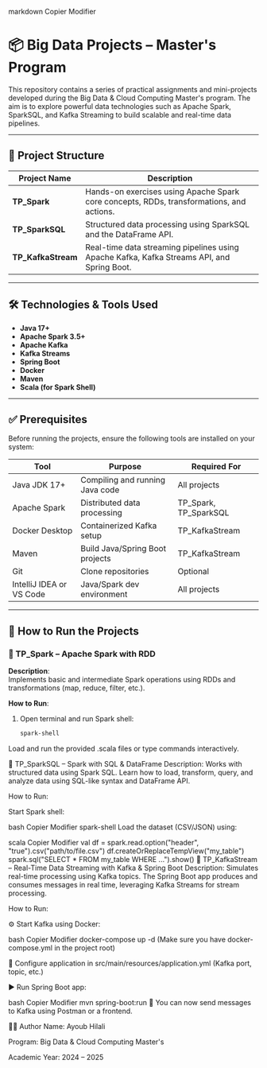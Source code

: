 
markdown
Copier
Modifier
# 📦 Big Data Projects – Master's Program

This repository contains a series of practical assignments and mini-projects developed during the Big Data & Cloud Computing Master's program. The aim is to explore powerful data technologies such as Apache Spark, SparkSQL, and Kafka Streaming to build scalable and real-time data pipelines.

---

## 📁 Project Structure

| Project Name    | Description                                                                                  |
|-----------------|----------------------------------------------------------------------------------------------|
| **TP_Spark**        | Hands-on exercises using Apache Spark core concepts, RDDs, transformations, and actions.      |
| **TP_SparkSQL**     | Structured data processing using SparkSQL and the DataFrame API.                             |
| **TP_KafkaStream**  | Real-time data streaming pipelines using Apache Kafka, Kafka Streams API, and Spring Boot.  |

---

## 🛠️ Technologies & Tools Used

- **Java 17+**
- **Apache Spark 3.5+**
- **Apache Kafka**
- **Kafka Streams**
- **Spring Boot**
- **Docker**
- **Maven**
- **Scala (for Spark Shell)**

---

## ✅ Prerequisites

Before running the projects, ensure the following tools are installed on your system:

| Tool            | Purpose                          | Required For        |
|------------------|----------------------------------|----------------------|
| Java JDK 17+     | Compiling and running Java code  | All projects         |
| Apache Spark     | Distributed data processing      | TP_Spark, TP_SparkSQL |
| Docker Desktop   | Containerized Kafka setup        | TP_KafkaStream       |
| Maven            | Build Java/Spring Boot projects  | TP_KafkaStream       |
| Git              | Clone repositories               | Optional             |
| IntelliJ IDEA or VS Code | Java/Spark dev environment | All projects        |

---

## 🚀 How to Run the Projects

### 🔷 TP_Spark – Apache Spark with RDD

**Description**:  
Implements basic and intermediate Spark operations using RDDs and transformations (map, reduce, filter, etc.).

**How to Run**:
1. Open terminal and run Spark shell:
   ```bash
   spark-shell
Load and run the provided .scala files or type commands interactively.

🔷 TP_SparkSQL – Spark with SQL & DataFrame
Description:
Works with structured data using Spark SQL. Learn how to load, transform, query, and analyze data using SQL-like syntax and DataFrame API.

How to Run:

Start Spark shell:

bash
Copier
Modifier
spark-shell
Load the dataset (CSV/JSON) using:

scala
Copier
Modifier
val df = spark.read.option("header", "true").csv("path/to/file.csv")
df.createOrReplaceTempView("my_table")
spark.sql("SELECT * FROM my_table WHERE ...").show()
🔷 TP_KafkaStream – Real-Time Data Streaming with Kafka & Spring Boot
Description:
Simulates real-time processing using Kafka topics. The Spring Boot app produces and consumes messages in real time, leveraging Kafka Streams for stream processing.

How to Run:

⚙️ Start Kafka using Docker:

bash
Copier
Modifier
docker-compose up -d
(Make sure you have docker-compose.yml in the project root)

🔧 Configure application in src/main/resources/application.yml (Kafka port, topic, etc.)

▶️ Run Spring Boot app:

bash
Copier
Modifier
mvn spring-boot:run
📡 You can now send messages to Kafka using Postman or a frontend.

🧑‍💻 Author
Name: Ayoub Hilali

Program: Big Data & Cloud Computing Master's

Academic Year: 2024 – 2025




